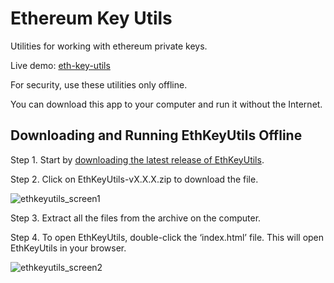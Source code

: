 # Ethereum Key Utils

Utilities for working with ethereum private keys.

Live demo: [eth-key-utils](https://elxor.github.io/eth-key-utils)

For security, use these utilities only offline. 

You can download this app to your computer and run it without the Internet.

## Downloading and Running EthKeyUtils Offline

Step 1. Start by [downloading the latest release of EthKeyUtils](https://github.com/elxor/eth-key-utils/releases).

Step 2. Click on EthKeyUtils-vX.X.X.zip to download the file.

![ethkeyutils_screen1](https://user-images.githubusercontent.com/69245613/121784060-ee3a3300-cbdb-11eb-8703-c68941fa472d.png)

Step 3. Extract all the files from the archive on the computer.

Step 4. To open EthKeyUtils, double-click the ‘index.html’ file. This will open EthKeyUtils in your browser. 

![ethkeyutils_screen2](https://user-images.githubusercontent.com/69245613/121784064-f4c8aa80-cbdb-11eb-86c7-01c5f3637257.png)

